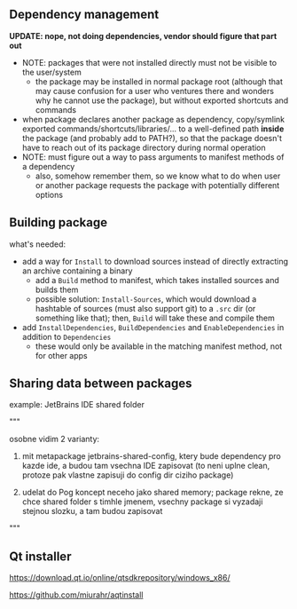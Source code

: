 ## Dependency management

**UPDATE: nope, not doing dependencies, vendor should figure that part out**

- NOTE: packages that were not installed directly must not be visible to the user/system
  - the package may be installed in normal package root (although that may cause confusion for a user who ventures there and wonders why he cannot use the package), but without exported shortcuts and commands
- when package declares another package as dependency, copy/symlink exported commands/shortcuts/libraries/... to a well-defined path **inside** the package (and probably add to PATH?), so that the package doesn't have to reach out of its package directory during normal operation
- NOTE: must figure out a way to pass arguments to manifest methods of a dependency
  - also, somehow remember them, so we know what to do when user or another package requests the package with potentially different options



## Building package

what's needed:

- add a way for `Install` to download sources instead of directly extracting an archive containing a binary
	- add a `Build` method to manifest, which takes installed sources and builds them
	- possible solution: `Install-Sources`, which would download a hashtable of sources (must also support git) to a `.src` dir (or something like that); then, `Build` will take these and compile them
- add `InstallDependencies`, `BuildDependencies` and `EnableDependencies` in addition to `Dependencies`
	- these would only be available in the matching manifest method, not for other apps

## Sharing data between packages

example: JetBrains IDE shared folder

"""

osobne vidim 2 varianty:

1) mit metapackage jetbrains-shared-config, ktery bude dependency pro kazde ide,
a budou tam vsechna IDE zapisovat (to neni uplne clean, protoze pak vlastne
zapisuji do config dir ciziho package)

2) udelat do Pog koncept neceho jako shared memory; package rekne,
ze chce shared folder s timhle jmenem, vsechny package si vyzadaji
stejnou slozku, a tam budou zapisovat

"""

## Qt installer

https://download.qt.io/online/qtsdkrepository/windows_x86/

https://github.com/miurahr/aqtinstall